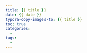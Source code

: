```yaml
---
title: {{ title }}
date: {{ date }}
typora-copy-images-to: {{ title }} 
toc: true
categories: 
  -
tags:
  - 
---
```

